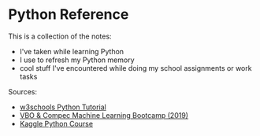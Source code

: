 # Python Reference

This is a collection of the notes:
- I've taken while learning Python
- I use to refresh my Python memory
- cool stuff I've encountered while doing my school assignments or work tasks

Sources:
- [w3schools Python Tutorial](https://www.w3schools.com/python/default.asp)
- [VBO & Compec Machine Learning Bootcamp (2019)](https://github.com/Emreburak1/bogazici-compec-python-ml)
- [Kaggle Python Course](https://www.kaggle.com/learn/python)

